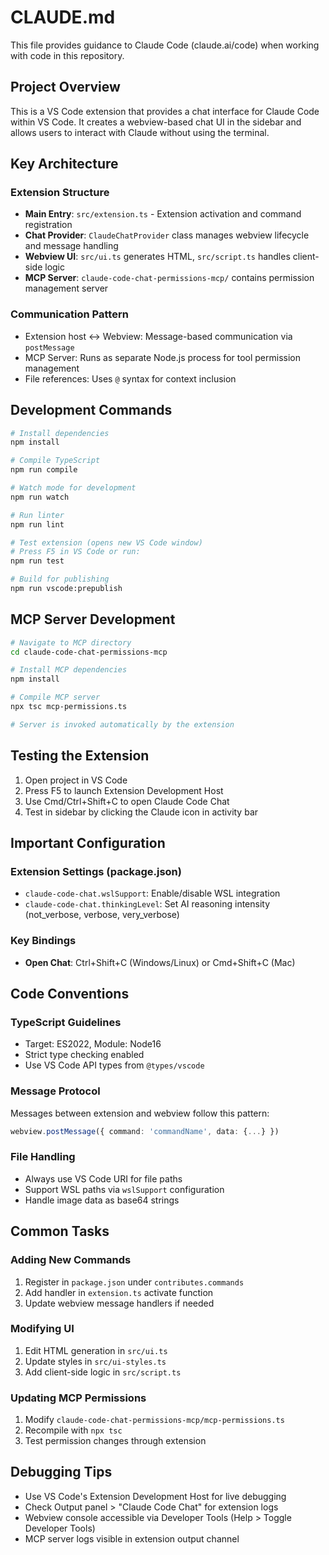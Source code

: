 # CLAUDE.md

This file provides guidance to Claude Code (claude.ai/code) when working with code in this repository.

## Project Overview

This is a VS Code extension that provides a chat interface for Claude Code within VS Code. It creates a webview-based chat UI in the sidebar and allows users to interact with Claude without using the terminal.

## Key Architecture

### Extension Structure
- **Main Entry**: `src/extension.ts` - Extension activation and command registration
- **Chat Provider**: `ClaudeChatProvider` class manages webview lifecycle and message handling
- **Webview UI**: `src/ui.ts` generates HTML, `src/script.ts` handles client-side logic
- **MCP Server**: `claude-code-chat-permissions-mcp/` contains permission management server

### Communication Pattern
- Extension host ↔ Webview: Message-based communication via `postMessage`
- MCP Server: Runs as separate Node.js process for tool permission management
- File references: Uses `@` syntax for context inclusion

## Development Commands

```bash
# Install dependencies
npm install

# Compile TypeScript
npm run compile

# Watch mode for development
npm run watch

# Run linter
npm run lint

# Test extension (opens new VS Code window)
# Press F5 in VS Code or run:
npm run test

# Build for publishing
npm run vscode:prepublish
```

## MCP Server Development

```bash
# Navigate to MCP directory
cd claude-code-chat-permissions-mcp

# Install MCP dependencies
npm install

# Compile MCP server
npx tsc mcp-permissions.ts

# Server is invoked automatically by the extension
```

## Testing the Extension

1. Open project in VS Code
2. Press F5 to launch Extension Development Host
3. Use Cmd/Ctrl+Shift+C to open Claude Code Chat
4. Test in sidebar by clicking the Claude icon in activity bar

## Important Configuration

### Extension Settings (package.json)
- `claude-code-chat.wslSupport`: Enable/disable WSL integration
- `claude-code-chat.thinkingLevel`: Set AI reasoning intensity (not_verbose, verbose, very_verbose)

### Key Bindings
- **Open Chat**: Ctrl+Shift+C (Windows/Linux) or Cmd+Shift+C (Mac)

## Code Conventions

### TypeScript Guidelines
- Target: ES2022, Module: Node16
- Strict type checking enabled
- Use VS Code API types from `@types/vscode`

### Message Protocol
Messages between extension and webview follow this pattern:
```typescript
webview.postMessage({ command: 'commandName', data: {...} })
```

### File Handling
- Always use VS Code URI for file paths
- Support WSL paths via `wslSupport` configuration
- Handle image data as base64 strings

## Common Tasks

### Adding New Commands
1. Register in `package.json` under `contributes.commands`
2. Add handler in `extension.ts` activate function
3. Update webview message handlers if needed

### Modifying UI
1. Edit HTML generation in `src/ui.ts`
2. Update styles in `src/ui-styles.ts`
3. Add client-side logic in `src/script.ts`

### Updating MCP Permissions
1. Modify `claude-code-chat-permissions-mcp/mcp-permissions.ts`
2. Recompile with `npx tsc`
3. Test permission changes through extension

## Debugging Tips

- Use VS Code's Extension Development Host for live debugging
- Check Output panel > "Claude Code Chat" for extension logs
- Webview console accessible via Developer Tools (Help > Toggle Developer Tools)
- MCP server logs visible in extension output channel